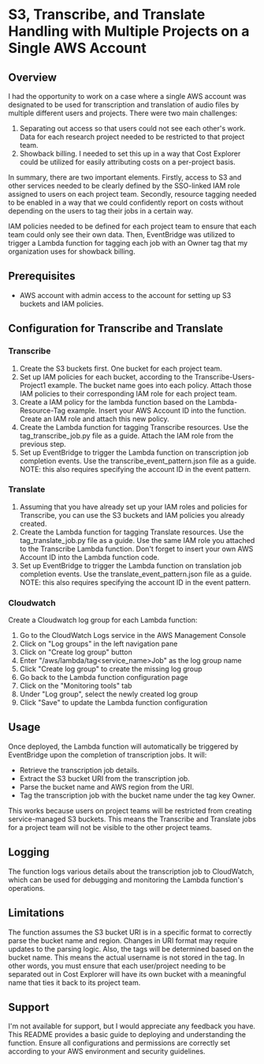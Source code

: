 # S3, Transcribe, and Translate Handling with Multiple Projects on a Single AWS Account

## Overview
I had the opportunity to work on a case where a single AWS account was designated to be used for transcription and translation of audio files by multiple different users and projects.  There were two main challenges:
1. Separating out access so that users could not see each other's work.  Data for each research project needed to be restricted to that project team.
2. Showback billing.  I needed to set this up in a way that Cost Explorer could be utilized for easily attributing costs on a per-project basis.

In summary, there are two important elements.  Firstly, access to S3 and other services needed to be clearly defined by the SSO-linked IAM role assigned to users on each project team.  Secondly, resource tagging needed to be enabled in a way that we could confidently report on costs without depending on the users to tag their jobs in a certain way.

IAM policies needed to be defined for each project team to ensure that each team could only see their own data.  Then, EventBridge was utilized to trigger a Lambda function for tagging each job with an Owner tag that my organization uses for showback billing. 


## Prerequisites

- AWS account with admin access to the account for setting up S3 buckets and IAM policies.


## Configuration for Transcribe and Translate

### Transcribe
1. Create the S3 buckets first. One bucket for each project team.
2. Set up IAM policies for each bucket, according to the Transcribe-Users-Project1 example.  The bucket name goes into each policy.  Attach those IAM policies to their corresponding IAM role for each project team.
3. Create a IAM policy for the lambda function based on the Lambda-Resource-Tag example.  Insert your AWS Account ID into the function.  Create an IAM role and attach this new policy.  
3. Create the Lambda function for tagging Transcribe resources.  Use the tag_transcribe_job.py file as a guide.  Attach the IAM role from the previous step.
4. Set up EventBridge to trigger the Lambda function on transcription job completion events.  Use the transcribe_event_pattern.json file as a guide.  NOTE: this also requires specifying the account ID in the event pattern. 

### Translate
1. Assuming that you have already set up your IAM roles and policies for Transcribe, you can use the S3 buckets and IAM policies you already created.
2. Create the Lambda function for tagging Translate resources.  Use the tag_translate_job.py file as a guide.  Use the same IAM role you attached to the Transcribe Lambda function. Don't forget to insert your own AWS Account ID into the Lambda function code.
3. Set up EventBridge to trigger the Lambda function on translation job completion events.  Use the translate_event_pattern.json file as a guide.  NOTE: this also requires specifying the account ID in the event pattern. 


### Cloudwatch  

Create a Cloudwatch log group for each Lambda function:
1. Go to the CloudWatch Logs service in the AWS Management Console
2. Click on "Log groups" in the left navigation pane
3. Click on "Create log group" button
4. Enter "/aws/lambda/tag<service_name>Job" as the log group name
5. Click "Create log group" to create the missing log group
6. Go back to the Lambda function configuration page
7. Click on the "Monitoring tools" tab
8. Under "Log group", select the newly created log group
9. Click "Save" to update the Lambda function configuration


## Usage

Once deployed, the Lambda function will automatically be triggered by EventBridge upon the completion of transcription jobs. It will:

- Retrieve the transcription job details.
- Extract the S3 bucket URI from the transcription job.
- Parse the bucket name and AWS region from the URI.
- Tag the transcription job with the bucket name under the tag key Owner.

This works because users on project teams will be restricted from creating service-managed S3 buckets.  This means the Transcribe and Translate jobs for a project team will not be visible to the other project teams.


## Logging

The function logs various details about the transcription job to CloudWatch, which can be used for debugging and monitoring the Lambda function's operations.


## Limitations

The function assumes the S3 bucket URI is in a specific format to correctly parse the bucket name and region. Changes in URI format may require updates to the parsing logic.  Also, the tags will be determined based on the bucket name.  This means the actual username is not stored in the tag.  In other words, you must ensure that each user/project needing to be separated out in Cost Explorer will have its own bucket with a meaningful name that ties it back to its project team.


## Support
I'm not available for support, but I would appreciate any feedback you have.
This README provides a basic guide to deploying and understanding the function. Ensure all configurations and permissions are correctly set according to your AWS environment and security guidelines.